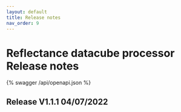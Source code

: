 ```yaml
---
layout: default
title: Release notes
nav_order: 9
---
```



# Reflectance datacube processor Release notes


{% swagger /api/openapi.json %}

## Release V1.1.1 04/07/2022


